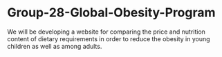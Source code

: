 # Group-28-Global-Obesity-Program
We will be developing a website for comparing the price and nutrition content of dietary requirements in order to reduce the obesity in young children as well as among adults.

